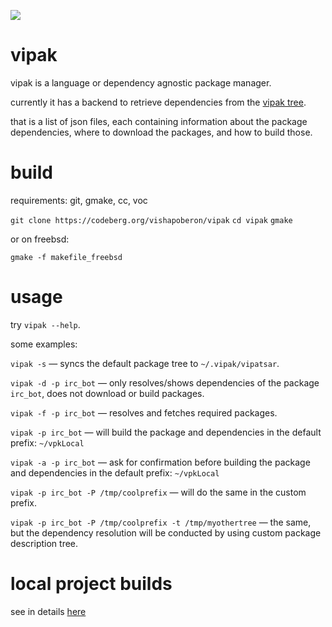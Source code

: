 ![](https://xn--y9azesw6bu.xn--y9a3aq/media/uploads/2022/01/19/4b650ab4-2e97-45f8-8fd3-af1c726399c0.png)

vipak
======

vipak is a language or dependency agnostic package manager.

currently it has a backend to retrieve dependencies from the [vipak tree](https://codeberg.org/vishapoberon/vipatsar).

that is a list of json files, each containing information about the package dependencies, where to download the packages, and how to build those.

build
=====

requirements: git, gmake, cc, voc

`git clone https://codeberg.org/vishapoberon/vipak`
`cd vipak`
`gmake`

or on freebsd:

`gmake -f makefile_freebsd`

usage
=====

try `vipak --help`.

some examples:

`vipak -s` — syncs the default package tree to `~/.vipak/vipatsar`.

`vipak -d -p irc_bot` — only resolves/shows dependencies of the package `irc_bot`, does not download or build packages.

`vipak -f -p irc_bot` — resolves and fetches required packages.

`vipak -p irc_bot` — will build the package and dependencies in the default prefix: `~/vpkLocal`

`vipak -a -p irc_bot` — ask for confirmation before building the package and dependencies in the default prefix: `~/vpkLocal`

`vipak -p irc_bot -P /tmp/coolprefix` — will do the same in the custom prefix.

`vipak -p irc_bot -P /tmp/coolprefix -t /tmp/myothertree` — the same, but the dependency resolution will be conducted by using custom package description tree.

local project builds
====

see in details [here](local_build.md)


